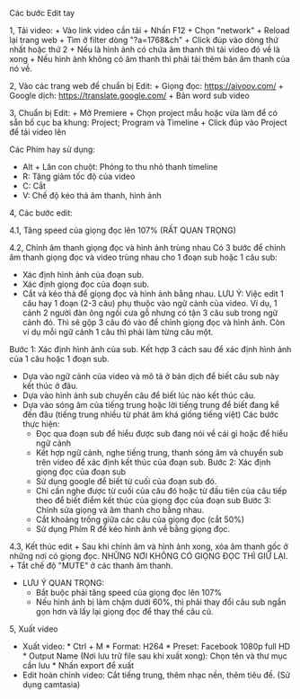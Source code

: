 Các bước Edit tay

1, Tải video:
	+ Vào link video cần tải
	+ Nhấn F12
	+ Chọn "network"
	+ Reload lại trang web
	+ Tìm ở filter dòng "?a=1768&ch"
	+ Click đúp vào dòng thứ nhất hoặc thứ 2
	+ Nếu là hình ảnh có chứa âm thanh thì tải video đó về là xong
	+ Nếu hình ảnh không có âm thanh thì phải tải thêm bản âm thanh của nó về.

2, Vào các trang web để chuẩn bị Edit:
	+ Giọng đọc: https://aivoov.com/
	+ Google dịch: https://translate.google.com/
	+ Bản word sub video

3, Chuẩn bị Edit:
	+ Mở Premiere
	+ Chọn project mẫu hoặc vừa làm để có sẵn bố cục ba khung: Project; Program và Timeline
	+ Click đúp vào Project để tải video lên

Các Phím hay sử dụng:
 - Alt + Lăn con chuột: Phóng to thu nhỏ thanh timeline
 - R: Tăng giảm tốc độ của video
 - C: Cắt
 - V: Chế độ kéo thả âm thanh, hình ảnh

4, Các bước edit:

4.1, Tăng speed của giọng đọc lên 107% (RẤT QUAN TRỌNG)

4.2, Chỉnh âm thanh giọng đọc và hình ảnh trùng nhau
Có 3 bước để chỉnh âm thanh giọng đọc và video trùng nhau cho 1 đoạn sub hoặc 1 câu sub:
- Xác định hình ảnh của đoạn sub.
- Xác định giọng đọc của đoạn sub.
- Cắt và kéo thả để giọng đọc và hình ảnh bằng nhau.
LƯU Ý: Việc edit 1 câu hay 1 đoạn (2-3 câu) phụ thuộc vào ngữ cảnh của video. Ví dụ, 1 cảnh 2 người đàn ông ngồi cưa gỗ nhưng có tận 3 câu sub trong ngữ cảnh đó.
Thì sẽ gộp 3 câu đó vào để chỉnh giọng đọc và hình ảnh. Còn ví dụ mỗi ngữ cảnh 1 câu thì phải làm từng câu một.

Bước 1: Xác định hình ảnh của sub.
Kết hợp 3 cách sau để xác định hình ảnh của 1 câu hoặc 1 đoạn sub.
- Dựa vào ngữ cảnh của video và mô tả ở bản dịch để biết câu sub này kết thúc ở đâu.
- Dựa vào hình ảnh sub chuyển câu để biết lúc nào kết thúc câu.
- Dựa vào sóng âm của tiếng trung hoặc lời tiếng trung để biết đang kể đến đâu (tiếng trung nhiều từ phát âm khá giống tiếng việt)
Các bước thực hiện:
	+ Đọc qua đoạn sub để hiểu được sub đang nói về cái gì hoặc để hiểu ngữ cảnh
	+ Kết hợp ngữ cảnh, nghe tiếng trung, thanh sóng âm và chuyển sub trên video để xác định kết thúc của đoạn sub.
Bước 2: Xác định giọng đọc của đoạn sub
	+ Sử dụng google để biết từ cuối của đoạn sub đó.
	+ Chỉ cần nghe được từ cuối của câu đó hoặc từ đầu tiên của câu tiếp theo để biết điểm kết thúc của giọng đọc của đoạn sub
Bước 3: Chỉnh sửa giọng và âm thanh cho bằng nhau.
	+ Cắt khoảng trống giữa các câu của giọng đọc (cắt 50%)
	+ Sử dụng Phím R để kéo hình ảnh về bằng giọng đọc.

4.3, Kết thúc edit
	+ Sau khi chỉnh âm và hình ảnh xong, xóa âm thanh gốc ở những nơi có giọng đọc. NHỮNG NƠI KHÔNG CÓ GIỌNG ĐỌC THÌ GIỮ LẠI.
	+ Tắt chế độ "MUTE" ở các thanh âm thanh.

- LƯU Ý QUAN TRỌNG:
	+ Bắt buộc phải tăng speed của giọng đọc lên 107%
	+ Nếu hình ảnh bị làm chậm dưới 60%, thì phải thay đổi câu sub ngắn gọn hơn và lấy lại giọng đọc để thay thế câu cũ.

5, Xuất video
- Xuất video:
		* Ctrl + M
		* Format: H264
		* Preset: Facebook 1080p full HD
		* Output Name (Nơi lưu trữ file sau khi xuất xong): Chọn tên và thư mục cần lưu
		* Nhấn export để xuất
- Edit hoàn chỉnh video: Cắt tiếng trung, thêm nhạc nền, thêm tiêu đề. (Sử dụng camtasia)
